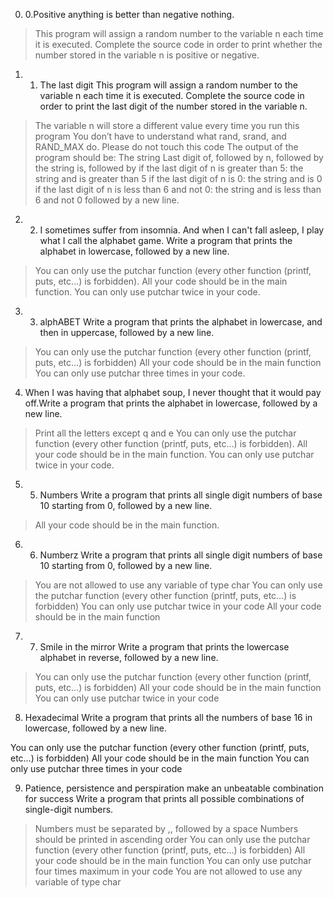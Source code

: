 0. 0.Positive anything is better than negative nothing.
>This program will assign a random number to the variable n each time it is executed. Complete the source code in order to print whether the number stored in the variable n is positive or negative.

1. 1. The last digit This program will assign a random number to the variable n each time it is executed. Complete the source code in order to print the last digit of the number stored in the variable n.
>The variable n will store a different value every time you run this program
>You don’t have to understand what rand, srand, and RAND_MAX do. Please do not touch this code
>The output of the program should be:
>The string Last digit of, followed by
n, followed by
the string is, followed by
>if the last digit of n is greater than 5: the string and is greater than 5
>if the last digit of n is 0: the string and is 0
>if the last digit of n is less than 6 and not 0: the string and is less than 6 and not 0
followed by a new line.

2. 2. I sometimes suffer from insomnia. And when I can't fall asleep, I play what I call the alphabet game.
Write a program that prints the alphabet in lowercase, followed by a new line.
>You can only use the putchar function (every other function (printf, puts, etc…) is forbidden).
>All your code should be in the main function.
>You can only use putchar twice in your code.

3. 3. alphABET Write a program that prints the alphabet in lowercase, and then in uppercase, followed by a new line.
>You can only use the putchar function (every other function (printf, puts, etc…) is forbidden)
>All your code should be in the main function
>You can only use putchar three times in your code.

4. When I was having that alphabet soup, I never thought that it would pay off.Write a program that prints the alphabet in lowercase, followed by a new line.
>Print all the letters except q and e
>You can only use the putchar function (every other function (printf, puts, etc…) is forbidden).
>All your code should be in the main function.
>You can only use putchar twice in your code.

5. 5. Numbers Write a program that prints all single digit numbers of base 10 starting from 0, followed by a new line.
>All your code should be in the main function.

6. 6. Numberz Write a program that prints all single digit numbers of base 10 starting from 0, followed by a new line.
>You are not allowed to use any variable of type char
>You can only use the putchar function (every other function (printf, puts, etc…) is forbidden)
>You can only use putchar twice in your code
>All your code should be in the main function

7. 7. Smile in the mirror Write a program that prints the lowercase alphabet in reverse, followed by a new line.
>You can only use the putchar function (every other function (printf, puts, etc…) is forbidden)
>All your code should be in the main function
>You can only use putchar twice in your code

8. Hexadecimal Write a program that prints all the numbers of base 16 in lowercase, followed by a new line.

You can only use the putchar function (every other function (printf, puts, etc…) is forbidden)
All your code should be in the main function
You can only use putchar three times in your code

9. Patience, persistence and perspiration make an unbeatable combination for success
Write a program that prints all possible combinations of single-digit numbers.
>Numbers must be separated by ,, followed by a space
>Numbers should be printed in ascending order
>You can only use the putchar function (every other function (printf, puts, etc…) is forbidden)
>All your code should be in the main function
>You can only use putchar four times maximum in your code
>You are not allowed to use any variable of type char
